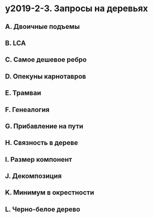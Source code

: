 # y2019-2-3. Запросы на деревьях

## A. Двоичные подъемы

## B. LCA

## C. Самое дешевое ребро

## D. Опекуны карнотавров

## E. Трамваи

## F. Генеалогия

## G. Прибавление на пути

## H. Связность в дереве

## I. Размер компонент

## J. Декомпозиция

## K. Минимум в окрестности

## L. Черно-белое дерево